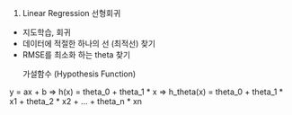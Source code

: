 1. Linear Regression 선형회귀
- 지도학습, 회귀
- 데이터에 적절한 하나의 선 (최적선) 찾기
- RMSE를 최소화 하는 theta 찾기

<ul> 가설함수 (Hypothesis Function) </ul>
   y = ax + b    =>   h(x) = theta_0 + theta_1 * x   => h_theta(x) = theta_0 + theta_1 * x1 + theta_2 * x2 + ... + theta_n * xn
   
